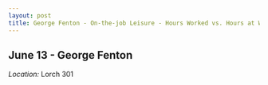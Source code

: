```yaml
---
layout: post
title: George Fenton - On-the-job Leisure - Hours Worked vs. Hours at Work (June 13)
---
```

## June 13 - George Fenton

*Location:* Lorch 301



